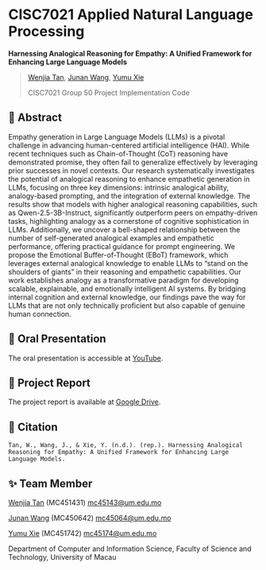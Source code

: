 # CISC7021 Applied Natural Language Processing

**Harnessing Analogical Reasoning for Empathy: A Unified Framework for Enhancing Large Language Models**           
> [Wenjia Tan](https://github.com/wenjiatanplus), [Junan Wang](https://github.com/AlessaJUAN), [Yumu Xie](https://github.com/mc451742)
> 
> CISC7021 Group 50 Project Implementation Code

## 📜 Abstract

Empathy generation in Large Language Models (LLMs) is a pivotal challenge in advancing human-centered artificial intelligence (HAI). While recent techniques such as Chain-of-Thought (CoT) reasoning have demonstrated promise, they often fail to generalize effectively by leveraging prior successes in novel contexts. Our research systematically investigates the potential of analogical reasoning to enhance empathetic generation in LLMs, focusing on three key dimensions: intrinsic analogical ability, analogy-based prompting, and the integration of external knowledge. The results show that models with higher analogical reasoning capabilities, such as Qwen-2.5-3B-Instruct, significantly outperform peers on empathy-driven tasks, highlighting analogy as a cornerstone of cognitive sophistication in LLMs. Additionally, we uncover a bell-shaped relationship between the number of self-generated analogical examples and empathetic performance, offering practical guidance for prompt engineering. We propose the Emotional Buffer-of-Thought (EBoT) framework, which leverages external analogical knowledge to enable LLMs to “stand on the shoulders of giants” in their reasoning and empathetic capabilities. Our work establishes analogy as a transformative paradigm for developing scalable, explainable, and emotionally intelligent AI systems. By bridging internal cognition and external knowledge, our findings pave the way for LLMs that are not only technically proficient but also capable of genuine human connection.

## 🧠 Oral Presentation

The oral presentation is accessible at [YouTube](https://youtu.be/2KdLAMHYQ-0).

## 📖 Project Report

The project report is available at [Google Drive](https://drive.google.com/file/d/1LEb_aLNDhm-vEArZYDnmzT-Hmrp1nPXT/view?usp=sharing).

## 📌 Citation

```
Tan, W., Wang, J., & Xie, Y. (n.d.). (rep.). Harnessing Analogical Reasoning for Empathy: A Unified Framework for Enhancing Large Language Models. 
```

## ✨ Team Member

[Wenjia Tan](https://github.com/wenjiatanplus) (MC451431) mc45143@um.edu.mo

[Junan Wang](https://github.com/AlessaJUAN) (MC450642) mc45064@um.edu.mo

[Yumu Xie](https://github.com/mc451742) (MC451742) mc45174@um.edu.mo

Department of Computer and Information Science, Faculty of Science and Technology, University of Macau
